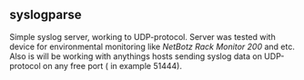## syslogparse
Simple syslog server, working to UDP-protocol. 
Server was tested with device for environmental monitoring like *NetBotz Rack Monitor 200* and etc. 
Also is will be working with anythings hosts sending syslog data on UDP-protocol on any free port ( in example 51444). 
